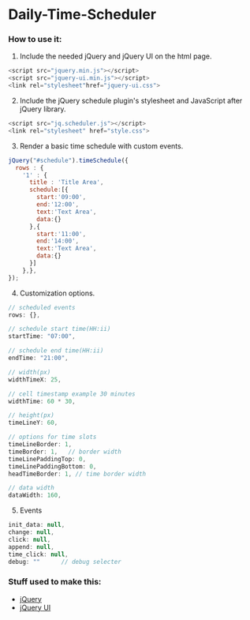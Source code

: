 # Daily-Time-Scheduler
### How to use it:

1. Include the needed jQuery and jQuery UI on the html page.

```javascript
<script src="jquery.min.js"></script>
<script src="jquery-ui.min.js"></script>
<link rel="stylesheet"href="jquery-ui.css">
```
2. Include the jQuery schedule plugin's stylesheet and JavaScript after jQuery library.

```javascript
<script src="jq.scheduler.js"></script>
<link rel="stylesheet" href="style.css">
```

3. Render a basic time schedule with custom events.

```javascript
jQuery("#schedule").timeSchedule({
  rows : {
    '1' : {
      title : 'Title Area',
      schedule:[{
        start:'09:00',
        end:'12:00',
        text:'Text Area',
        data:{}
      },{
        start:'11:00',
        end:'14:00',
        text:'Text Area',
        data:{}
      }]
    },},
});
```
4. Customization options.

```javascript
// scheduled events
rows: {},

// schedule start time(HH:ii)
startTime: "07:00",

// schedule end time(HH:ii)
endTime: "21:00", 

// width(px)
widthTimeX: 25,

// cell timestamp example 30 minutes
widthTime: 60 * 30, 

// height(px)
timeLineY: 60,   

// options for time slots
timeLineBorder: 1,
timeBorder: 1,   // border width
timeLinePaddingTop: 0,
timeLinePaddingBottom: 0,
headTimeBorder: 1, // time border width 

// data width
dataWidth: 160, 
```

5. Events
```javascript
init_data: null,
change: null,
click: null,
append: null,
time_click: null,
debug: ""      // debug selecter
```

### Stuff used to make this:

 * [jQuery](https://jquery.com/) 
 * [jQuery UI](https://jquery.com/) 

